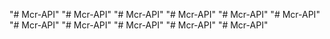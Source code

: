 "# Mcr-API" 
"# Mcr-API" 
"# Mcr-API" 
"# Mcr-API" 
"# Mcr-API" 
"# Mcr-API" 
"# Mcr-API" 
"# Mcr-API" 
"# Mcr-API" 
"# Mcr-API" 
"# Mcr-API" 

